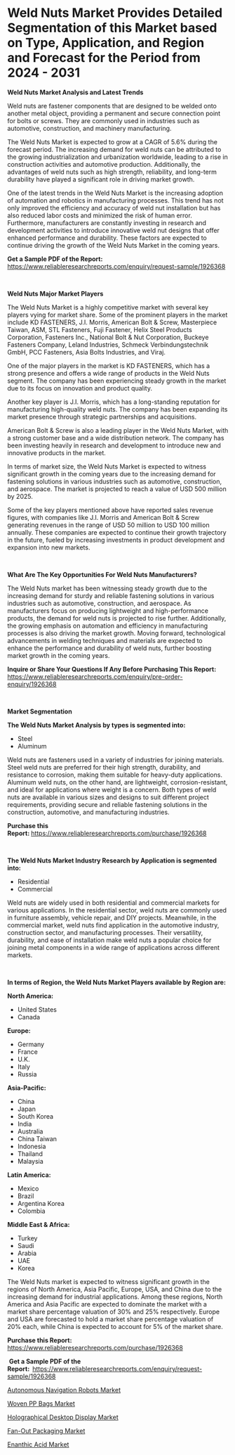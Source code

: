 <p><h1>Weld Nuts Market Provides Detailed Segmentation of this Market based on Type, Application, and Region and Forecast for the Period from 2024 - 2031</h1></p><p><strong>Weld Nuts Market Analysis and Latest Trends</strong></p>
<p><p>Weld nuts are fastener components that are designed to be welded onto another metal object, providing a permanent and secure connection point for bolts or screws. They are commonly used in industries such as automotive, construction, and machinery manufacturing.</p><p>The Weld Nuts Market is expected to grow at a CAGR of 5.6% during the forecast period. The increasing demand for weld nuts can be attributed to the growing industrialization and urbanization worldwide, leading to a rise in construction activities and automotive production. Additionally, the advantages of weld nuts such as high strength, reliability, and long-term durability have played a significant role in driving market growth.</p><p>One of the latest trends in the Weld Nuts Market is the increasing adoption of automation and robotics in manufacturing processes. This trend has not only improved the efficiency and accuracy of weld nut installation but has also reduced labor costs and minimized the risk of human error. Furthermore, manufacturers are constantly investing in research and development activities to introduce innovative weld nut designs that offer enhanced performance and durability. These factors are expected to continue driving the growth of the Weld Nuts Market in the coming years.</p></p>
<p><strong>Get a Sample PDF of the Report:&nbsp;</strong> <a href="https://www.reliableresearchreports.com/enquiry/request-sample/1926368">https://www.reliableresearchreports.com/enquiry/request-sample/1926368</a></p>
<p>&nbsp;</p>
<p><strong>Weld Nuts Major Market Players</strong></p>
<p><p>The Weld Nuts Market is a highly competitive market with several key players vying for market share. Some of the prominent players in the market include KD FASTENERS, J.I. Morris, American Bolt & Screw, Masterpiece Taiwan, ASM, STL Fasteners, Fuji Fastener, Helix Steel Products Corporation, Fasteners Inc., National Bolt & Nut Corporation, Buckeye Fasteners Company, Leland Industries, Schmeck Verbindungstechnik GmbH, PCC Fasteners, Asia Bolts Industries, and Viraj.</p><p>One of the major players in the market is KD FASTENERS, which has a strong presence and offers a wide range of products in the Weld Nuts segment. The company has been experiencing steady growth in the market due to its focus on innovation and product quality.</p><p>Another key player is J.I. Morris, which has a long-standing reputation for manufacturing high-quality weld nuts. The company has been expanding its market presence through strategic partnerships and acquisitions.</p><p>American Bolt & Screw is also a leading player in the Weld Nuts Market, with a strong customer base and a wide distribution network. The company has been investing heavily in research and development to introduce new and innovative products in the market.</p><p>In terms of market size, the Weld Nuts Market is expected to witness significant growth in the coming years due to the increasing demand for fastening solutions in various industries such as automotive, construction, and aerospace. The market is projected to reach a value of USD 500 million by 2025.</p><p>Some of the key players mentioned above have reported sales revenue figures, with companies like J.I. Morris and American Bolt & Screw generating revenues in the range of USD 50 million to USD 100 million annually. These companies are expected to continue their growth trajectory in the future, fueled by increasing investments in product development and expansion into new markets.</p></p>
<p>&nbsp;</p>
<p><strong>What Are The Key Opportunities For Weld Nuts Manufacturers?</strong></p>
<p><p>The Weld Nuts market has been witnessing steady growth due to the increasing demand for sturdy and reliable fastening solutions in various industries such as automotive, construction, and aerospace. As manufacturers focus on producing lightweight and high-performance products, the demand for weld nuts is projected to rise further. Additionally, the growing emphasis on automation and efficiency in manufacturing processes is also driving the market growth. Moving forward, technological advancements in welding techniques and materials are expected to enhance the performance and durability of weld nuts, further boosting market growth in the coming years.</p></p>
<p><strong>Inquire or Share Your Questions If Any Before Purchasing This Report:</strong> <a href="https://www.reliableresearchreports.com/enquiry/pre-order-enquiry/1926368">https://www.reliableresearchreports.com/enquiry/pre-order-enquiry/1926368</a></p>
<p>&nbsp;</p>
<p><strong>Market Segmentation</strong></p>
<p><strong>The Weld Nuts Market Analysis by types is segmented into:</strong></p>
<p><ul><li>Steel</li><li>Aluminum</li></ul></p>
<p><p>Weld nuts are fasteners used in a variety of industries for joining materials. Steel weld nuts are preferred for their high strength, durability, and resistance to corrosion, making them suitable for heavy-duty applications. Aluminum weld nuts, on the other hand, are lightweight, corrosion-resistant, and ideal for applications where weight is a concern. Both types of weld nuts are available in various sizes and designs to suit different project requirements, providing secure and reliable fastening solutions in the construction, automotive, and manufacturing industries.</p></p>
<p><strong>Purchase this Report:&nbsp;</strong><a href="https://www.reliableresearchreports.com/purchase/1926368">https://www.reliableresearchreports.com/purchase/1926368</a></p>
<p>&nbsp;</p>
<p><strong>The Weld Nuts Market Industry Research by Application is segmented into:</strong></p>
<p><ul><li>Residential</li><li>Commercial</li></ul></p>
<p><p>Weld nuts are widely used in both residential and commercial markets for various applications. In the residential sector, weld nuts are commonly used in furniture assembly, vehicle repair, and DIY projects. Meanwhile, in the commercial market, weld nuts find application in the automotive industry, construction sector, and manufacturing processes. Their versatility, durability, and ease of installation make weld nuts a popular choice for joining metal components in a wide range of applications across different markets.</p></p>
<p>&nbsp;</p>
<p><strong>In terms of Region, the Weld Nuts Market Players available by Region are:</strong></p>
<p>
    <p> <strong> North America: </strong>
        <ul>
            <li>United States</li>
            <li>Canada</li>
        </ul>
        </p> 
    <p> <strong> Europe: </strong>
        <ul>
            <li>Germany</li>
            <li>France</li>
            <li>U.K.</li>
            <li>Italy</li>
            <li>Russia</li>
        </ul>
        </p> 
    <p> <strong> Asia-Pacific: </strong>
        <ul>
            <li>China</li>
            <li>Japan</li>
            <li>South Korea</li>
            <li>India</li>
            <li>Australia</li>
            <li>China Taiwan</li>
            <li>Indonesia</li>
            <li>Thailand</li>
            <li>Malaysia</li>
        </ul>
        </p> 
    <p> <strong> Latin America: </strong>
        <ul>
            <li>Mexico</li>
            <li>Brazil</li>
            <li>Argentina Korea</li>
            <li>Colombia</li>
        </ul>
        </p> 
    <p> <strong> Middle East & Africa: </strong>
        <ul>
            <li>Turkey</li>
            <li>Saudi</li>
            <li>Arabia</li>
            <li>UAE</li>
            <li>Korea</li>
        </ul>
    </p>
    </p>
<p><p>The Weld Nuts market is expected to witness significant growth in the regions of North America, Asia Pacific, Europe, USA, and China due to the increasing demand for industrial applications. Among these regions, North America and Asia Pacific are expected to dominate the market with a market share percentage valuation of 30% and 25% respectively. Europe and USA are forecasted to hold a market share percentage valuation of 20% each, while China is expected to account for 5% of the market share.</p></p>
<p><strong>Purchase this Report: </strong><a href="https://www.reliableresearchreports.com/purchase/1926368">https://www.reliableresearchreports.com/purchase/1926368</a></p>
<p>&nbsp;<strong>Get a Sample PDF of the Report:&nbsp;&nbsp;</strong><a href="https://www.reliableresearchreports.com/enquiry/request-sample/1926368">https://www.reliableresearchreports.com/enquiry/request-sample/1926368</a></p>
<p><strong></strong></p>
<p><p><a href="https://angry-finch-aaf.notion.site/Autonomous-Navigation-Robots-Market-Research-Report-The-Key-To-Successful-Business-Strategy-Forecas-9a742509b69f47b6ab39ca9872c486cc">Autonomous Navigation Robots Market</a></p><p><a href="https://view.publitas.com/reportprime-1/woven-pp-bags-market-analysis-examines-its-scope-on-growth-opportunities-and-forecasted-trends-spanning-from-2024-to-2031/">Woven PP Bags Market</a></p><p><a href="https://chivalrous-flock-a86.notion.site/Holographical-Desktop-Display-Market-Size-2024-2031-Global-Industrial-Analysis-Key-Geographical-R-240ceccbba704dcba965457c07e0c114">Holographical Desktop Display Market</a></p><p><a href="https://faithful-glue-af3.notion.site/Fan-Out-Packaging-Market-Dynamics-2024-2031-Also-about-Its-Market-Trends-Projections-and-Opportun-9b89961594e341b4b9cb8def9c418ee7">Fan-Out Packaging Market</a></p><p><a href="https://view.publitas.com/reportprime-1/enanthic-acid-market-size-reflecting-a-forecast-till-2031-market-by-type-by-application-and-by-geography/">Enanthic Acid Market</a></p></p>